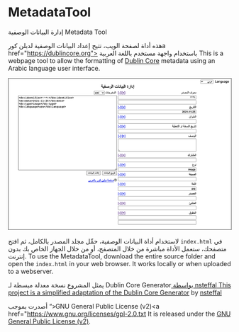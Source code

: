 # MetadataTool
إدارة البيانات الوصفية Metadata Tool

هذه أداة لصفحة الويب، تتيح إعداد البيانات الوصفية </a>لدبلن كورa href="https://dublincore.org"> باستخدام واجهة مستخدم باللغة العربية
This is a webpage tool to allow the formatting of <a href="https://dublincore.org">Dublin Core</a> metadata using an Arabic language user interface.

![alt screenshot of metadatatool](https://github.com/Qirab/MetadataTool/blob/main/img/screenshot.png?raw=true)


لاستخدام أداة البيانات الوصفية، حمِّل مجلد المصدر بالكامل، ثم افتح <code>index.html</code> في متصفحك، ستعمل الأداة مباشرة من خلال المتصفح، أو من خلال الجهاز الخاص بك بدون إنترنت.
To use the MetadataTool, download the entire source folder and open the <code>index.html</code> in your web browser. It works locally or when uploaded to a webserver.

يمثل المشروع نسخة معدلة مبسطة لـ Dublin Core Generator</a><a href="https://github.com/nsteffel/dublin-core-generator">  بواسطة nsteffal</a><a href="https://github.com/nsteffel">
This project is a simplified adaptation of the <a href="https://github.com/nsteffel/dublin-core-generator">Dublin Core Generator</a> by <a href="https://github.com/nsteffel">nsteffal</a>

أصدرت بموجب “>GNU General Public License (v2)</a><a href="https://www.gnu.org/licenses/gpl-2.0.txt
It is released under the <a href="https://www.gnu.org/licenses/gpl-2.0.txt">GNU General Public License (v2)</a>.

